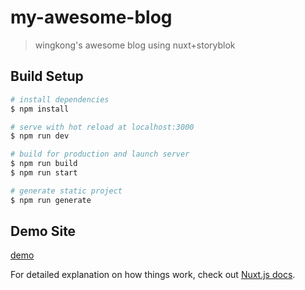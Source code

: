 # my-awesome-blog

> wingkong&#39;s awesome blog using nuxt+storyblok

## Build Setup

```bash
# install dependencies
$ npm install

# serve with hot reload at localhost:3000
$ npm run dev

# build for production and launch server
$ npm run build
$ npm run start

# generate static project
$ npm run generate
```

## Demo Site
[demo](https://my-awsome-blog.netlify.app)

For detailed explanation on how things work, check out [Nuxt.js docs](https://nuxtjs.org).

